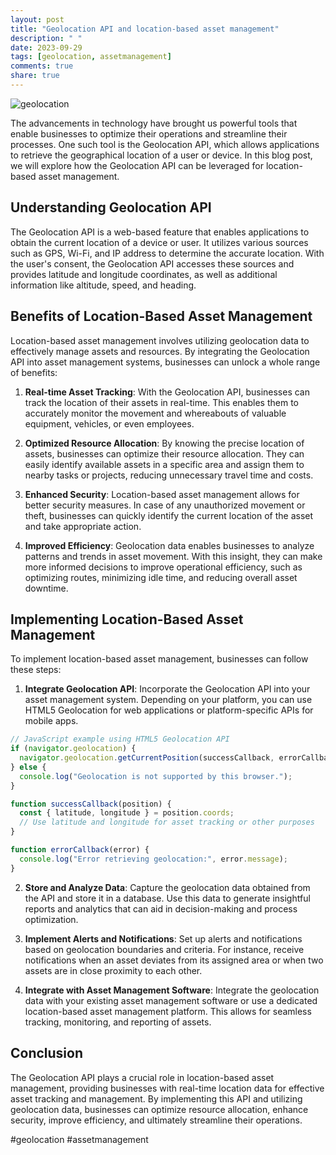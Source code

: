 ```yaml
---
layout: post
title: "Geolocation API and location-based asset management"
description: " "
date: 2023-09-29
tags: [geolocation, assetmanagement]
comments: true
share: true
---
```


![geolocation](https://example.com/geolocation.jpg)

The advancements in technology have brought us powerful tools that enable businesses to optimize their operations and streamline their processes. One such tool is the Geolocation API, which allows applications to retrieve the geographical location of a user or device. In this blog post, we will explore how the Geolocation API can be leveraged for location-based asset management.

## Understanding Geolocation API

The Geolocation API is a web-based feature that enables applications to obtain the current location of a device or user. It utilizes various sources such as GPS, Wi-Fi, and IP address to determine the accurate location. With the user's consent, the Geolocation API accesses these sources and provides latitude and longitude coordinates, as well as additional information like altitude, speed, and heading.

## Benefits of Location-Based Asset Management

Location-based asset management involves utilizing geolocation data to effectively manage assets and resources. By integrating the Geolocation API into asset management systems, businesses can unlock a whole range of benefits:

1. **Real-time Asset Tracking**: With the Geolocation API, businesses can track the location of their assets in real-time. This enables them to accurately monitor the movement and whereabouts of valuable equipment, vehicles, or even employees.

2. **Optimized Resource Allocation**: By knowing the precise location of assets, businesses can optimize their resource allocation. They can easily identify available assets in a specific area and assign them to nearby tasks or projects, reducing unnecessary travel time and costs.

3. **Enhanced Security**: Location-based asset management allows for better security measures. In case of any unauthorized movement or theft, businesses can quickly identify the current location of the asset and take appropriate action.

4. **Improved Efficiency**: Geolocation data enables businesses to analyze patterns and trends in asset movement. With this insight, they can make more informed decisions to improve operational efficiency, such as optimizing routes, minimizing idle time, and reducing overall asset downtime.

## Implementing Location-Based Asset Management

To implement location-based asset management, businesses can follow these steps:

1. **Integrate Geolocation API**: Incorporate the Geolocation API into your asset management system. Depending on your platform, you can use HTML5 Geolocation for web applications or platform-specific APIs for mobile apps.

```javascript
// JavaScript example using HTML5 Geolocation API
if (navigator.geolocation) {
  navigator.geolocation.getCurrentPosition(successCallback, errorCallback);
} else {
  console.log("Geolocation is not supported by this browser.");
}

function successCallback(position) {
  const { latitude, longitude } = position.coords;
  // Use latitude and longitude for asset tracking or other purposes
}

function errorCallback(error) {
  console.log("Error retrieving geolocation:", error.message);
}
```

2. **Store and Analyze Data**: Capture the geolocation data obtained from the API and store it in a database. Use this data to generate insightful reports and analytics that can aid in decision-making and process optimization.

3. **Implement Alerts and Notifications**: Set up alerts and notifications based on geolocation boundaries and criteria. For instance, receive notifications when an asset deviates from its assigned area or when two assets are in close proximity to each other.

4. **Integrate with Asset Management Software**: Integrate the geolocation data with your existing asset management software or use a dedicated location-based asset management platform. This allows for seamless tracking, monitoring, and reporting of assets.

## Conclusion

The Geolocation API plays a crucial role in location-based asset management, providing businesses with real-time location data for effective asset tracking and management. By implementing this API and utilizing geolocation data, businesses can optimize resource allocation, enhance security, improve efficiency, and ultimately streamline their operations.

#geolocation #assetmanagement